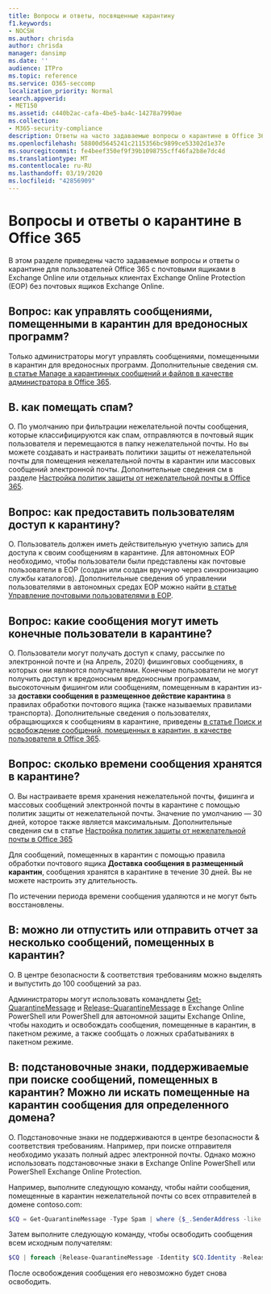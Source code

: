 ```yaml
---
title: Вопросы и ответы, посвященные карантину
f1.keywords:
- NOCSH
ms.author: chrisda
author: chrisda
manager: dansimp
ms.date: ''
audience: ITPro
ms.topic: reference
ms.service: O365-seccomp
localization_priority: Normal
search.appverid:
- MET150
ms.assetid: c440b2ac-cafa-4be5-ba4c-14278a7990ae
ms.collection:
- M365-security-compliance
description: Ответы на часто задаваемые вопросы о карантине в Office 365.
ms.openlocfilehash: 58800d5645241c2115356bc9899ce53302d1e37e
ms.sourcegitcommit: fe4beef350ef9f39b1098755cff46fa2b8e7dc4d
ms.translationtype: MT
ms.contentlocale: ru-RU
ms.lasthandoff: 03/19/2020
ms.locfileid: "42856909"
---
```

# <a name="quarantine-faq-in-office-365"></a>Вопросы и ответы о карантине в Office 365

В этом разделе приведены часто задаваемые вопросы и ответы о карантине для пользователей Office 365 с почтовыми ящиками в Exchange Online или отдельных клиентах Exchange Online Protection (EOP) без почтовых ящиков Exchange Online.

## <a name="q-how-do-i-manage-messages-that-were-quarantined-for-malware"></a>Вопрос: как управлять сообщениями, помещенными в карантин для вредоносных программ?

Только администраторы могут управлять сообщениями, помещенными в карантин для вредоносных программ. Дополнительные сведения см. [в статье Manage a карантинных сообщений и файлов в качестве администратора в Office 365](manage-quarantined-messages-and-files.md).

## <a name="q-how-do-i-quarantine-spam"></a>В. как помещать спам?

О. По умолчанию при фильтрации нежелательной почты сообщения, которые классифицируются как спам, отправляются в почтовый ящик пользователя и перемещаются в папку нежелательной почты. Но вы можете создавать и настраивать политики защиты от нежелательной почты для помещения нежелательной почты в карантин или массовых сообщений электронной почты. Дополнительные сведения см в разделе [Настройка политик защиты от нежелательной почты в Office 365](configure-your-spam-filter-policies.md).

## <a name="q-how-do-i-give-users-access-to-the-quarantine"></a>Вопрос: как предоставить пользователям доступ к карантину?

О. Пользователь должен иметь действительную учетную запись для доступа к своим сообщениям в карантине. Для автономных EOP необходимо, чтобы пользователи были представлены как почтовые пользователи в EOP (создан или создан вручную через синхронизацию службы каталогов). Дополнительные сведения об управлении пользователями в автономных средах EOP можно найти [в статье Управление почтовыми пользователями в EOP](manage-mail-users-in-eop.md).

## <a name="q-what-messages-can-end-users-access-in-quarantine"></a>Вопрос: какие сообщения могут иметь конечные пользователи в карантине?

О. Пользователи могут получать доступ к спаму, рассылке по электронной почте и (на Апрель, 2020) фишинговых сообщениях, в которых они являются получателями. Конечные пользователи не могут получить доступ к вредоносным вредоносным программам, высокоточным фишингом или сообщениям, помещенным в карантин из-за **доставки сообщения в размещенное действие карантина** в правилах обработки почтового ящика (также называемых правилами транспорта). Дополнительные сведения о пользователях, обращающихся к сообщениям в карантине, приведены [в статье Поиск и освобождение сообщений, помещенных в карантин, в качестве пользователя в Office 365](find-and-release-quarantined-messages-as-a-user.md).

## <a name="q-how-long-are-messages-kept-in-the-quarantine"></a>Вопрос: сколько времени сообщения хранятся в карантине?

О. Вы настраиваете время хранения нежелательной почты, фишинга и массовых сообщений электронной почты в карантине с помощью политик защиты от нежелательной почты. Значение по умолчанию — 30 дней, которое также является максимальным. Дополнительные сведения см в статье [Настройка политик защиты от нежелательной почты в Office 365](configure-your-spam-filter-policies.md)

Для сообщений, помещенных в карантин с помощью правила обработки почтового ящика **Доставка сообщения в размещенный карантин**, сообщения хранятся в карантине в течение 30 дней. Вы не можете настроить эту длительность.

По истечении периода времени сообщения удаляются и не могут быть восстановлены.

## <a name="q-can-i-release-or-report-more-than-one-quarantined-message-at-a-time"></a>В: можно ли отпустить или отправить отчет за несколько сообщений, помещенных в карантин?

О. В центре безопасности & соответствия требованиям можно выделять и выпустить до 100 сообщений за раз.

Администраторы могут использовать командлеты [Get-QuarantineMessage](https://docs.microsoft.com/powershell/module/exchange/antispam-antimalware/get-quarantinemessage) и [Release-QuarantineMessage](https://docs.microsoft.com/powershell/module/exchange/antispam-antimalware/release-quarantinemessage) в Exchange Online PowerShell или PowerShell для автономной защиты Exchange Online, чтобы находить и освобождать сообщения, помещенные в карантин, в пакетном режиме, а также сообщать о ложных срабатываниях в пакетном режиме.

## <a name="q-are-wildcards-supported-when-searching-for-quarantined-messages-can-i-search-for-quarantined-messages-for-a-specific-domain"></a>В: подстановочные знаки, поддерживаемые при поиске сообщений, помещенных в карантин? Можно ли искать помещенные на карантин сообщения для определенного домена?

О. Подстановочные знаки не поддерживаются в центре безопасности & соответствия требованиям. Например, при поиске отправителя необходимо указать полный адрес электронной почты. Однако можно использовать подстановочные знаки в Exchange Online PowerShell или PowerShell Exchange Online Protection.

Например, выполните следующую команду, чтобы найти сообщения, помещенные в карантин нежелательной почты со всех отправителей в домене contoso.com:

```powershell
$CQ = Get-QuarantineMessage -Type Spam | where {$_.SenderAddress -like "*@contoso.com"}
```

Затем выполните следующую команду, чтобы освободить сообщения всем исходным получателям:

```powershell
$CQ | foreach {Release-QuarantineMessage -Identity $CQ.Identity -ReleaseToAll}
```

После освобождения сообщения его невозможно будет снова освободить.
